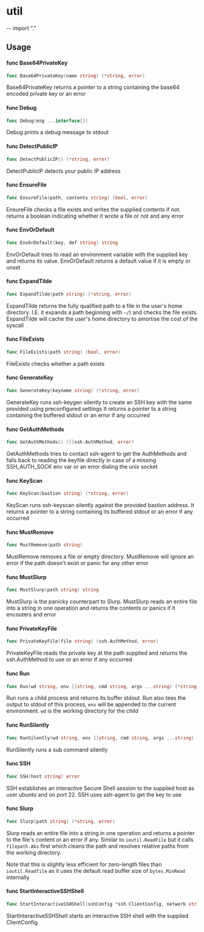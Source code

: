 # util
--
    import "."


## Usage

#### func  Base64PrivateKey

```go
func Base64PrivateKey(name string) (*string, error)
```
Base64PrivateKey returns a pointer to a string containing the base64 encoded
private key or an error

#### func  Debug

```go
func Debug(msg ...interface{})
```
Debug prints a debug message to stdout

#### func  DetectPublicIP

```go
func DetectPublicIP() (*string, error)
```
DetectPublicIP detects your public IP address

#### func  EnsureFile

```go
func EnsureFile(path, contents string) (bool, error)
```
EnsureFile checks a file exists and writes the supplied contents if not. returns
a boolean indicating whether it wrote a file or not and any error

#### func  EnvOrDefault

```go
func EnvOrDefault(key, def string) string
```
EnvOrDefault tries to read an environment variable with the supplied key and
returns its value. EnvOrDefault returns a default value if it is empty or unset

#### func  ExpandTilde

```go
func ExpandTilde(path string) (*string, error)
```
ExpandTilde returns the fully qualified path to a file in the user's home
directory. I.E. it expands a path beginning with `~/`) and checks the file
exists. ExpandTilde will cache the user's home directory to amortise the cost of
the syscall

#### func  FileExists

```go
func FileExists(path string) (bool, error)
```
FileExists checks whether a path exists

#### func  GenerateKey

```go
func GenerateKey(keyname string) (*string, error)
```
GenerateKey runs ssh-keygen silently to create an SSH key with the same provided
using preconfigured settings It returns a pointer to a string containing the
buffered stdout or an error if any occurred

#### func  GetAuthMethods

```go
func GetAuthMethods() ([]ssh.AuthMethod, error)
```
GetAuthMethods tries to contact ssh-agent to get the AuthMethods and falls back
to reading the keyfile directly in case of a missing SSH_AUTH_SOCK env var or an
error dialing the unix socket

#### func  KeyScan

```go
func KeyScan(bastion string) (*string, error)
```
KeyScan runs ssh-keyscan silently against the provided bastion address. It
returns a pointer to a string containing its buffered stdout or an error if any
occurred

#### func  MustRemove

```go
func MustRemove(path string)
```
MustRemove removes a file or empty directory. MustRemove will ignore an error if
the path doesn't exist or panic for any other error

#### func  MustSlurp

```go
func MustSlurp(path string) string
```
MustSlurp is the panicky counterpart to Slurp. MustSlurp reads an entire file
into a string in one operation and returns the contents or panics if it
encouters and error

#### func  PrivateKeyFile

```go
func PrivateKeyFile(file string) (ssh.AuthMethod, error)
```
PrivateKeyFile reads the private key at the path supplied and returns the
ssh.AuthMethod to use or an error if any occurred

#### func  Run

```go
func Run(wd string, env []string, cmd string, args ...string) (*string, error)
```
Run runs a child process and returns its buffer stdout. Run also tees the output
to stdout of this process, `env` will be appended to the current environment.
`wd` is the working directory for the child

#### func  RunSilently

```go
func RunSilently(wd string, env []string, cmd string, args ...string) (*string, *string, error)
```
RunSilently runs a sub command silently

#### func  SSH

```go
func SSH(host string) error
```
SSH establishes an interactive Secure Shell session to the supplied host as user
ubuntu and on port 22. SSH uses ssh-agent to get the key to use

#### func  Slurp

```go
func Slurp(path string) (*string, error)
```
Slurp reads an entire file into a string in one operation and returns a pointer
to the file's content or an error if any. Similar to `ioutil.ReadFile` but it
calls `filepath.Abs` first which cleans the path and resolves relative paths
from the working directory.

Note that this is slightly less efficient for zero-length files than
`ioutil.Readfile` as it uses the default read buffer size of `bytes.MinRead`
internally

#### func  StartInteractiveSSHShell

```go
func StartInteractiveSSHShell(sshConfig *ssh.ClientConfig, network string, host string, port string) error
```
StartInteractiveSSHShell starts an interactive SSH shell with the supplied
ClientConfig
